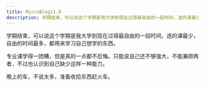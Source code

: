 ```yaml
---
title: MicroBlog11.0
description: 学期结束，可以说这个学期是我大学到现在过得最自由的一段时间，选的课最少，自由的时间最多，都用来学习自己想学的东西。
---
```


学期结束，可以说这个学期是我大学到现在过得最自由的一段时间，选的课最少，自由的时间最多，都用来学习自己想学的东西。

专业课学得一团糟，但是真的一点都不后悔。只能说自己还不够强大，不能兼顾两者，不过也认识到自己缺少这样一种能力。

晚上的车，不说太多，准备收拾东西赶火车。
